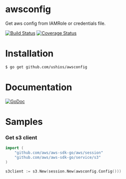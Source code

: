 awsconfig
==========

Get aws config from IAMRole or credentials file.


[![Build Status](https://travis-ci.org/ushios/awsconfig.svg?branch=master)](https://travis-ci.org/ushios/awsconfig)
[![Coverage Status](https://coveralls.io/repos/github/ushios/awsconfig/badge.svg?branch=master)](https://coveralls.io/github/ushios/awsconfig?branch=master)


Installation
=============

```bash
$ go get github.com/ushios/awsconfig
```

Documentation
==============

[![GoDoc](https://godoc.org/github.com/ushios/awsconfig?status.svg)](https://godoc.org/github.com/ushios/awsconfig)


Samples
=======


### Get s3 client

```go
import (
	"github.com/aws/aws-sdk-go/aws/session"
	"github.com/aws/aws-sdk-go/service/s3"
)

s3client := s3.New(session.New(awsconfig.Config()))
```
